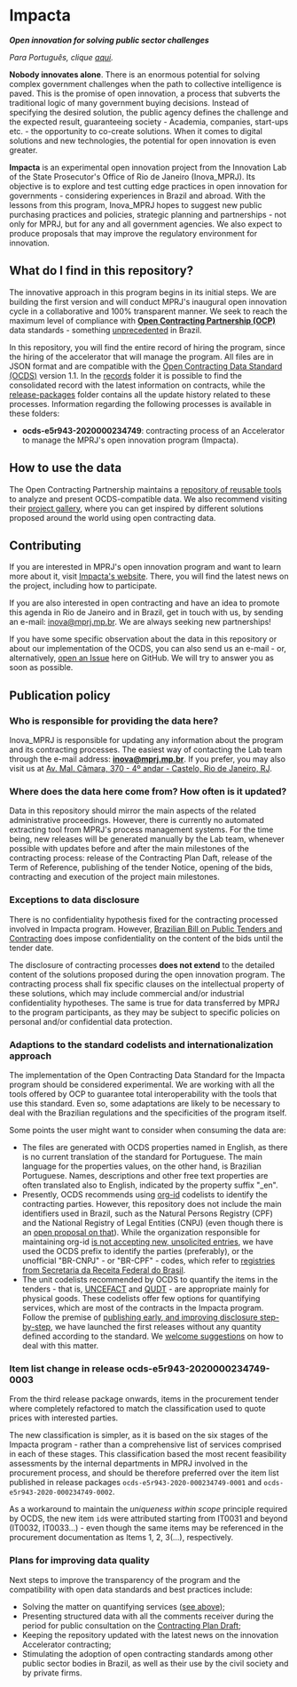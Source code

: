 # Impacta

***Open innovation for solving public sector challenges***

*Para Português, clique [aqui](https://github.com/mp-rj/Impacta/blob/master/LEIAME.md).*

**Nobody innovates alone**. There is an enormous potential for solving complex government challenges when the path to collective intelligence is paved. This is the promise of open innovation, a process that subverts the traditional logic of many government buying decisions. Instead of specifying the desired solution, the public agency defines the challenge and the expected result, guaranteeing society - Academia, companies, start-ups etc. - the opportunity to co-create solutions. When it comes to digital solutions and new technologies, the potential for open innovation is even greater.

**Impacta** is an experimental open innovation project from the Innovation Lab of the State Prosecutor's Office of Rio de Janeiro (Inova_MPRJ). Its objective is to explore and test cutting edge practices in open innovation for governments - considering experiences in Brazil and abroad. With the lessons from this program, Inova_MPRJ hopes to suggest new public purchasing practices and policies, strategic planning and partnerships - not only for MPRJ, but for any and all government agencies. We also expect to produce proposals that may improve the regulatory environment for innovation.

## What do I find in this repository?

The innovative approach in this program begins in its initial steps. We are building the first version and will conduct MPRJ's inaugural open innovation cycle in a collaborative and 100% transparent manner. We seek to reach the maximum level of compliance with **[Open Contracting Partnership (OCP)](https://www.open-contracting.org/)** data standards  - something [unprecedented](https://web.archive.org/web/20200404154540/https://www.open-contracting.org/worldwide/) in Brazil.

In this repository, you will find the entire record of hiring the program, since the hiring of the accelerator that will manage the program. All files are in JSON format and are compatible with the [Open Contracting Data Standard (OCDS)](https://standard.open-contracting.org/latest/en/) version 1.1. In the [records](https://github.com/mp-rj/Impacta/blob/master/records) folder it is possible to find the consolidated record with the latest information on contracts, while the [release-packages](https://github.com/mp-rj/Impacta/blob/master/release-packages) folder contains all the update history related to these processes. Information regarding the following processes is available in these folders:

- **ocds-e5r943-2020000234749**: contracting process of an Accelerator to manage the MPRJ's open innovation program (Impacta).

## How to use the data

The Open Contracting Partnership maintains a [repository of reusable tools](https://airtable.com/shrzycSNYRcmV0WSZ/tblhHNGcDXuievZ74?blocks=hide) to analyze and present OCDS-compatible data. We also recommend visiting their [project gallery](https://airtable.com/shrsJ2QRVrpUaUWLf/tblhHNGcDXuievZ74?blocks=hide), where you can get inspired by different solutions proposed around the world using open contracting data.

## Contributing

If you are interested in MPRJ's open innovation program and want to learn more about it, visit [Impacta's website](https://www.mprj.mp.br/inova/impacta). There, you will find the latest news on the project, including how to participate.

If you are also interested in open contracting and have an idea to promote this agenda in Rio de Janeiro and in Brazil, get in touch with us, by sending an e-mail: [inova@mprj.mp.br](inova@mprj.mp.br). We are always seeking new partnerships!

If you have some specific observation about the data in this repository or about our implementation of the OCDS, you can also send us an e-mail - or, alternatively, [open an Issue](https://github.com/mp-rj/Impacta/issues) here on GitHub. We will try to answer you as soon as possible.

## Publication policy

### Who is responsible for providing the data here?

Inova_MPRJ is responsible for updating any information about the program and its contracting processes. The easiest way of contacting the Lab team through the e-mail address: **[inova@mprj.mp.br](mailto:inova@mprj.mp.br)**. If you prefer, you may also visit us at [Av. Mal. Câmara, 370 - 4º andar - Castelo, Rio de Janeiro, RJ](https://www.openstreetmap.org/node/7184338297).

### Where does the data here come from? How often is it updated?

Data in this repository should mirror the main aspects of the related administrative proceedings. However, there is currently no automated extracting tool from MPRJ's process management systems. For the time being, new releases will be generated manually by the Lab team, whenever possible with updates before and after the main milestones of the contracting process: release of the Contracting Plan Daft, release of the Term of Reference, publishing of the tender Notice, opening of the bids, contracting and execution of the project main milestones.

### Exceptions to data disclosure

There is no confidentiality hypothesis fixed for the contracting processed involved in Impacta program. However, [Brazilian Bill on Public Tenders and Contracting](https://www.lexml.gov.br/urn/urn:lex:br:federal:lei:1993-06-21;8666) does impose confidentiality on the content of the bids until the tender date. 

The disclosure of contracting processes **does not extend** to the detailed content of the solutions proposed during the open innovation program. The contracting process shall fix specific clauses on the intellectual property of these solutions, which may include commercial and/or industrial confidentiality hypotheses. The same is true for data transferred by MPRJ to the program participants, as they may be subject to specific policies on personal and/or confidential data protection.

### Adaptions to the standard codelists and internationalization approach

The implementation of the Open Contracting Data Standard for the Impacta program should be considered experimental. We are working with all the tools offered by OCP to guarantee total interoperability with the tools that use this standard. Even so, some adaptations are likely to be necessary to deal with the Brazilian regulations and the specificities of the program itself.

Some points the user might want to consider when consuming the data are:

- The files are generated with OCDS properties named in English, as there is no current translation of the standard for Portuguese. The main language for the properties values, on the other hand, is Brazilian Portuguese. Names, descriptions and other free text properties are often translated also to English, indicated by the property suffix "_en".
- Presently, OCDS recommends using [org-id](http://org-id.guide/) codelists to identify the contracting parties. However, this repository does not include the main identifiers used in Brazil, such as the Natural Persons Registry (CPF) and the National Registry of Legal Entities (CNPJ) (even though there is an [open proposal on that](https://github.com/org-id/register/issues/365)). While the organization responsible for maintaining org-id [is not accepting new, unsolicited entries](https://github.com/org-id/register/tree/ee6179b02071c60e516202635a94e0b6782cf6e9#current-status-as-of-18th-december-2019), we have used the OCDS prefix to identify the parties (preferably), or the unofficial "BR-CNPJ" - or "BR-CPF" - codes, which refer to [registries from Secretaria da Receita Federal do Brasil](http://receita.economia.gov.br/orientacao/tributaria/cadastros). 
- The unit codelists recommended by OCDS to quantify the items in the tenders - that is, [UNCEFACT](http://www.unece.org/fileadmin/DAM/cefact/recommendations/rec20/Rec20rev14e-Annex_II-III_2020.xls) and [QUDT](http://www.qudt.org/qudt/owl/1.0.0/unit/Instances.html) - are appropriate mainly for physical goods. These codelists offer few options for quantifying services, which are most of the contracts in the Impacta program. Follow the premise of [publishing early, and improving disclosure step-by-step](https://standard.open-contracting.org/latest/en/#open-contracting-data-standard-documentation), we have launched the first releases without any quantity defined according to the standard. We [welcome suggestions](#contributing) on how to deal with this matter.

### Item list change in release ocds-e5r943-2020000234749-0003

From the third release package onwards, items in the procurement tender where completely refactored to match the classification used to quote prices with interested parties. 

The new classification is simpler, as it is based on the six stages of the Impacta program - rather than a comprehensive list of services comprised in each of these stages. This classification based the most recent feasibility assessments by the internal departments in MPRJ involved in the procurement process, and should be therefore preferred over the item list published in release packages `ocds-e5r943-2020-000234749-0001` and `ocds-e5r943-2020-000234749-0002`.

As a workaround to maintain the *uniqueness within scope* principle required by OCDS, the new item `id`s were attributed starting from IT0031 and beyond (IT0032, IT0033...) - even though the same items may be referenced in the procurement documentation as Items 1, 2, 3(...), respectively.

### Plans for improving data quality

Next steps to improve the transparency of the program and the compatibility with open data standards and best practices include:

- Solving the matter on quantifying services ([see above](#adaptions-to-the-standard-codelists-and-internationalization-approach));
- Presenting structured data with all the comments receiver during the period for public consultation on the [Contracting Plan Draft](https://drive.google.com/file/d/1qQPijADRnhI37EY16_HM0QksOasKaMI2);
- Keeping the repository updated with the latest news on the innovation Accelerator contracting;
- Stimulating the adoption of open contracting standards among other public sector bodies in Brazil, as well as their use by the civil society and by private firms. 
